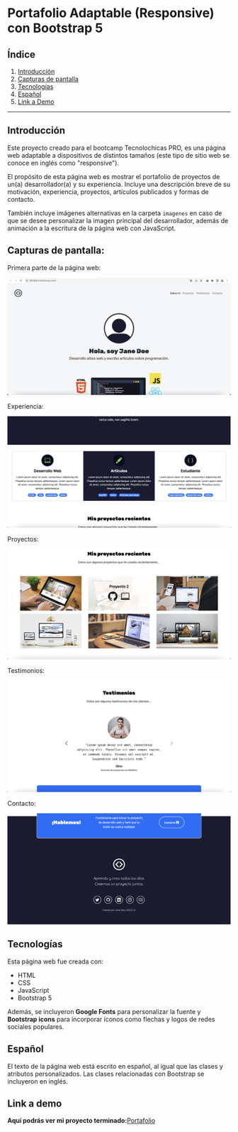 # Portafolio Adaptable (Responsive) con Bootstrap 5

## **Índice**
1. [Introducción](https://github.com/DianaBMenM/Cloondegoogle/blob/main/README.md#1-intro)
2. [Capturas de pantalla](https://github.com/DianaBMenM/Cloondegoogle/blob/main/README.md#2qu%C3%A9-constru%C3%AD)
3. [Tecnologías](https://github.com/DianaBMenM/Cloondegoogle/blob/main/README.md#objetivo-del-proyecto)
4. [Español](#) 
5. [Link a Demo](https://github.com/DianaBMenM/Cloondegoogle/blob/main/README.md#link-a-demo)

***** 

## Introducción 

Este proyecto creado para el bootcamp Tecnolochicas PRO, es una página web adaptable a dispositivos de distintos tamaños (este tipo de sitio web se conoce en inglés como "responsive"). 

El propósito de esta página web es mostrar el portafolio de proyectos de un(a) desarrollador(a) y su experiencia. Incluye una descripción breve de su motivación, experiencia, proyectos, artículos publicados y formas de contacto. 

También incluye imágenes alternativas en la carpeta `imagenes` en caso de que se desee personalizar la imagen principal del desarrollador, además de animación a la escritura de la página web con JavaScript.

## Capturas de pantalla:

Primera parte de la página web:

![Primera parte de la página web](imagenes/screenshot1.png)

Experiencia:

![Experiencia](imagenes/screenshot2.png)

Proyectos:

![Proyectos](imagenes/screenshot3.png)

Testimonios:

![Testimonios](imagenes/screenshot4.png)

Contacto:

![Contacto](imagenes/screenshot5.png)

## Tecnologías

Esta página web fue creada con:

* HTML
* CSS
* JavaScript 
* Bootstrap 5

Además, se incluyeron **Google Fonts** para personalizar la fuente y **Bootstrap icons** para incorporar íconos como flechas y logos de redes sociales populares. 

## Español

El texto de la página web está escrito en español, al igual que las clases y atributos personalizados. Las clases relacionadas con Bootstrap se incluyeron en inglés.

## Link a demo

**Aquí podrás ver mi proyecto terminado:**[Portafolio]((https://dianabmenm.github.io/)https://dianabmenm.github.io/) 



